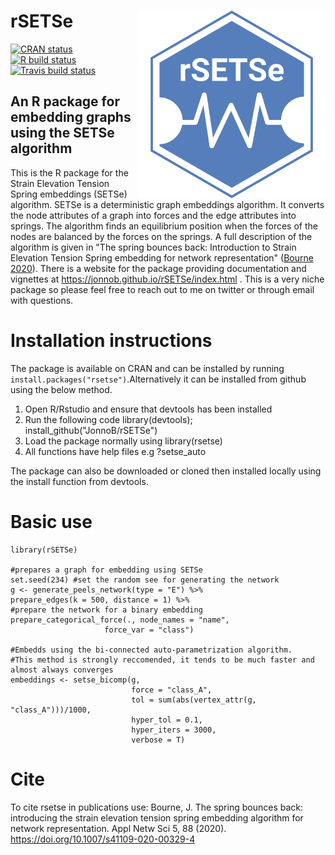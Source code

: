 # rSETSe <img src='man/figures/SETSe_logo.png' align="right" height="300" />


<!-- badges: start -->
[![CRAN status](https://www.r-pkg.org/badges/version/rsetse)](https://cran.r-project.org/package=rsetse)
[![R build status](https://github.com/JonnoB/rSETSe/workflows/R-CMD-check/badge.svg)](https://github.com/JonnoB/rSETSe/actions)
[![Travis build status](https://travis-ci.com/JonnoB/rSETSe.svg?branch=master)](https://travis-ci.com/JonnoB/rSETSe)
<!-- badges: end -->


## An R package for embedding graphs using the SETSe algorithm

This is the R package for the Strain Elevation Tension Spring embeddings (SETSe) algorithm. SETSe is a deterministic graph embeddings algorithm. It converts the node attributes of a graph into forces and the edge attributes into springs. The algorithm finds an equilibrium position when the forces of the nodes are balanced by the forces on the springs. A full description of the algorithm is given in "The spring bounces back: Introduction to Strain Elevation Tension Spring embedding for network representation" ([Bourne 2020](https://doi.org/10.1007/s41109-020-00329-4)). There is a website for the package  providing documentation and vignettes at https://jonnob.github.io/rSETSe/index.html . This is a very niche package so please feel free to reach out to me on twitter or through email with questions.

# Installation instructions

The package is available on CRAN and can be installed by running `install.packages("rsetse")`.Alternatively it can be installed from github using the below method.

 1. Open R/Rstudio and ensure that devtools has been installed
 1. Run the following code library(devtools); install_github("JonnoB/rSETSe")
 1. Load the package normally using library(rsetse)
 1. All functions have help files e.g ?setse_auto

The package can also be downloaded or cloned then installed locally using the install function from devtools.

# Basic use

```
library(rSETSe)

#prepares a graph for embedding using SETSe
set.seed(234) #set the random see for generating the network
g <- generate_peels_network(type = "E") %>%
prepare_edges(k = 500, distance = 1) %>%
#prepare the network for a binary embedding
prepare_categorical_force(., node_names = "name",
                     force_var = "class") 
                       
#Embedds using the bi-connected auto-parametrization algorithm.
#This method is strongly reccomended, it tends to be much faster and almost always converges
embeddings <- setse_bicomp(g,
                           force = "class_A",
                           tol = sum(abs(vertex_attr(g, "class_A")))/1000,
                           hyper_tol = 0.1,
                           hyper_iters = 3000,
                           verbose = T)

```

# Cite

To cite rsetse in publications use: Bourne, J. The spring bounces back: introducing the strain elevation tension spring embedding algorithm for network representation. Appl Netw Sci 5, 88 (2020). https://doi.org/10.1007/s41109-020-00329-4
